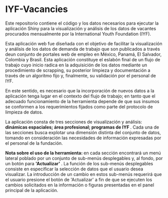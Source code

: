 # IYF-Vacancies
Este repositorio contiene el código y los datos necesarios para ejecutar la aplicación Shiny para la visualización y análisis de los datos de vacantes procurados mensualmente por la International Youth Foundation (IYF).

Esta aplicación web fue diseñada con el objetivo de facilitar la visualización y análisis de los datos de demanda de trabajo que son publicados a través deun conjunto de portales web de empleo en México, Panamá, El Salvador, Colombia y Brasil. Esta aplicación constituye el eslabón final de un flujo de trabajo cuyo inicio radica en la adquisición de los datos mediante un procedimiento de scrapping, su posterior limpieza y documentación a través de un algoritmo fijo y, finalmente, su validación por el personal de IYF.

En este sentido, es necesario que la incorporación de nuevos datos a la aplicación tenga lugar en el contexto del flujo de trabajo; en tanto que el adecuado funcionamiento de la herramienta depende de que sus insumos se conformen a los requerimientos fijados como parte del protocolo de limpieza de datos.

La aplicación consta de tres secciones de visualización y análisis: <b> dinámicas espaciales; área profesional; programas de IYF </b>. Cada una de las secciones busca explotar una dimensión distinta del conjunto de datos, tomando en consideración las necesidades de información expresadas por el personal de la fundación. 

<b> Nota sobre el uso de la herramienta: </b> en cada sección encontrará un menú lateral poblado por un conjunto de sub-menús desplegables y, al fondo, por un botón para <b> 'Actualizar' </b>. La función de los sub-menús desplegables consiste en especificar la selección de datos que el usuario desea visualizar. La introducción de un cambio en estos sub-menús requerirá que el usuario presione el botón de 'Actualizar' a fin de que se ejecuten los cambios solicitados en la información o figuras presentadas en el panel principal de la aplicación.
